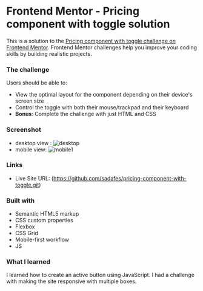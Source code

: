 # Frontend Mentor - Pricing component with toggle solution

This is a solution to the [Pricing component with toggle challenge on Frontend Mentor](https://www.frontendmentor.io/challenges/pricing-component-with-toggle-8vPwRMIC). Frontend Mentor challenges help you improve your coding skills by building realistic projects. 


### The challenge

Users should be able to:

- View the optimal layout for the component depending on their device's screen size
- Control the toggle with both their mouse/trackpad and their keyboard
- **Bonus**: Complete the challenge with just HTML and CSS

### Screenshot

- desktop view : 
![desktop](https://github.com/sadafes/pricing-component-with-toggle/issues/1#issue-2877864038)
- mobile view:
 ![mobile1](https://github.com/sadafes/pricing-component-with-toggle/issues/2#issue-2877868301)


### Links

- Live Site URL: (https://github.com/sadafes/pricing-component-with-toggle.git)

### Built with

- Semantic HTML5 markup
- CSS custom properties
- Flexbox
- CSS Grid
- Mobile-first workflow
- JS 

### What I learned

I learned how to create an active button using JavaScript. I had a challenge with making the site responsive with multiple boxes.
